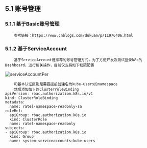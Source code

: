 ## 5.1 账号管理

### 5.1.1 基于Basic账号管理

````
    参考链接：https://www.cnblogs.com/dukuan/p/11976406.html
````

### 5.1.2 基于ServiceAccount

````
    基于ServiceAccount是推荐的账号管理方式，为了方便开发及测试登录k8s的Dashboard，进行相关操作，目前仅支持如下权限配置
````

![serviceAccountPer](https://github.com/dotbalo/ratel-doc/blob/master/images/serviceAccountPer.png)

````
    和基本认证区别是需要提前创建名为kube-users的namespace
    然后添加如下的ClusterroleBinding
apiVersion: rbac.authorization.k8s.io/v1
kind: ClusterRoleBinding
metadata:
  name: ratel-namespace-readonly-sa
roleRef:
  apiGroup: rbac.authorization.k8s.io
  kind: ClusterRole
  name: ratel-namespace-readonly
subjects:
- apiGroup: rbac.authorization.k8s.io
  kind: Group
  name: system:serviceaccounts:kube-users
````